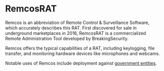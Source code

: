 # RemcosRAT

Remcos is an abbreviation of Remote Control & Surveillance Software, which accurately describes this RAT.
First discovered for sale in underground marketplaces in 2016, RemcosRAT is a 
commercialized Remote Administration Tool developed by BreakingSecurity.

Remcos offers the typical capabilities of a RAT, including keylogging, file transfer,
and monitoring hardware devices like microphones and webcams. 

Notable uses of Remcos include deployment against [government entities](https://www.welivesecurity.com/2021/01/12/operation-spalax-targeted-malware-attacks-colombia/).